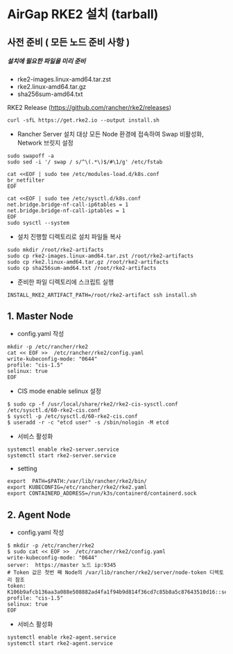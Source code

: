 # AirGap RKE2 설치 (tarball)
## 사전 준비 ( 모든 노드 준비 사항 )
##### 설치에 필요한 파일을 미리 준비

- rke2-images.linux-amd64.tar.zst
- rke2.linux-amd64.tar.gz
- sha256sum-amd64.txt

RKE2 Release (https://github.com/rancher/rke2/releases)
```
curl -sfL https://get.rke2.io --output install.sh
 ```

- Rancher Server 설치 대상 모든 Node 환경에 접속하여 Swap 비활성화, Network 브릿지 설정
```
sudo swapoff -a
sudo sed -i '/ swap / s/^\(.*\)$/#\1/g' /etc/fstab

cat <<EOF | sudo tee /etc/modules-load.d/k8s.conf
br_netfilter
EOF

cat <<EOF | sudo tee /etc/sysctl.d/k8s.conf
net.bridge.bridge-nf-call-ip6tables = 1
net.bridge.bridge-nf-call-iptables = 1
EOF
sudo sysctl --system
```
- 설치 진행할 디렉토리로 설치 파일들 복사
```
sudo mkdir /root/rke2-artifacts
sudo cp rke2-images.linux-amd64.tar.zst /root/rke2-artifacts
sudo cp rke2.linux-amd64.tar.gz /root/rke2-artifacts
sudo cp sha256sum-amd64.txt /root/rke2-artifacts
```
- 준비한 파일 디렉토리에 스크립트 실행
```
INSTALL_RKE2_ARTIFACT_PATH=/root/rke2-artifact ssh install.sh
```

## 1. Master Node

- config.yaml 작성
```
mkdir -p /etc/rancher/rke2
cat << EOF >>  /etc/rancher/rke2/config.yaml
write-kubeconfig-mode: "0644"
profile: "cis-1.5"
selinux: true
EOF
```
- CIS mode enable selinux 설정
```
$ sudo cp -f /usr/local/share/rke2/rke2-cis-sysctl.conf /etc/sysctl.d/60-rke2-cis.conf
$ sysctl -p /etc/sysctl.d/60-rke2-cis.conf
$ useradd -r -c "etcd user" -s /sbin/nologin -M etcd
```

- 서비스 활성화
```
systemctl enable rke2-server.service
systemctl start rke2-server.service
```
- setting
```
export  PATH=$PATH:/var/lib/rancher/rke2/bin/
export KUBECONFIG=/etc/rancher/rke2/rke2.yaml
export CONTAINERD_ADDRESS=/run/k3s/containerd/containerd.sock
```

## 2. Agent Node
- config.yaml 작성
```
$ mkdir -p /etc/rancher/rke2
$ sudo cat << EOF >>  /etc/rancher/rke2/config.yaml
write-kubeconfig-mode: "0644"
server:  https://master 노드 ip:9345
# Token 값은 첫번 째 Node의 /var/lib/rancher/rke2/server/node-token 디렉토리 참조
token:  K106b9afcb136aa3a088e508882ad4fa1f94b9d814f36cd7c85b8a5c87643510d16::server:ca24fd2bebf3d41ec7c180cceb3b2768 
profile: "cis-1.5"
selinux: true
EOF
```

- 서비스 활성화
```
systemctl enable rke2-agent.service
systemctl start rke2-agent.service
```
